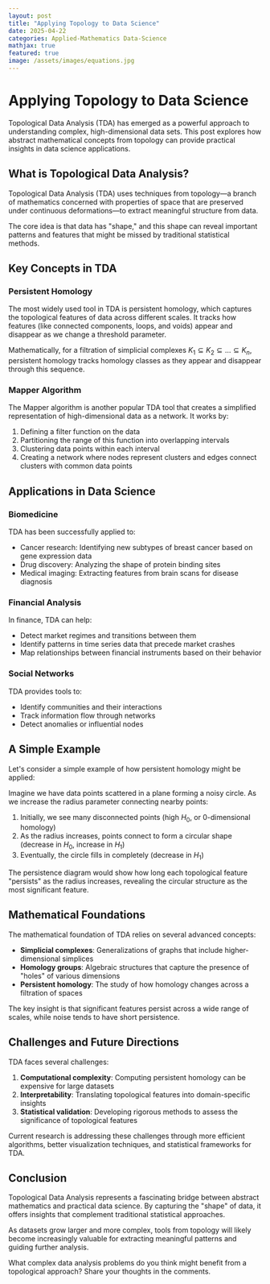 ```yaml
---
layout: post
title: "Applying Topology to Data Science"
date: 2025-04-22
categories: Applied-Mathematics Data-Science
mathjax: true
featured: true
image: /assets/images/equations.jpg
---
```


# Applying Topology to Data Science

Topological Data Analysis (TDA) has emerged as a powerful approach to understanding complex, high-dimensional data sets. This post explores how abstract mathematical concepts from topology can provide practical insights in data science applications.

## What is Topological Data Analysis?

Topological Data Analysis (TDA) uses techniques from topology—a branch of mathematics concerned with properties of space that are preserved under continuous deformations—to extract meaningful structure from data.

The core idea is that data has "shape," and this shape can reveal important patterns and features that might be missed by traditional statistical methods.

## Key Concepts in TDA

### Persistent Homology

The most widely used tool in TDA is persistent homology, which captures the topological features of data across different scales. It tracks how features (like connected components, loops, and voids) appear and disappear as we change a threshold parameter.

Mathematically, for a filtration of simplicial complexes $K_1 \subseteq K_2 \subseteq \ldots \subseteq K_n$, persistent homology tracks homology classes as they appear and disappear through this sequence.

### Mapper Algorithm

The Mapper algorithm is another popular TDA tool that creates a simplified representation of high-dimensional data as a network. It works by:

1. Defining a filter function on the data
2. Partitioning the range of this function into overlapping intervals
3. Clustering data points within each interval
4. Creating a network where nodes represent clusters and edges connect clusters with common data points

## Applications in Data Science

### Biomedicine

TDA has been successfully applied to:

- Cancer research: Identifying new subtypes of breast cancer based on gene expression data
- Drug discovery: Analyzing the shape of protein binding sites
- Medical imaging: Extracting features from brain scans for disease diagnosis

### Financial Analysis

In finance, TDA can help:

- Detect market regimes and transitions between them
- Identify patterns in time series data that precede market crashes
- Map relationships between financial instruments based on their behavior

### Social Networks

TDA provides tools to:

- Identify communities and their interactions
- Track information flow through networks
- Detect anomalies or influential nodes

## A Simple Example

Let's consider a simple example of how persistent homology might be applied:

Imagine we have data points scattered in a plane forming a noisy circle. As we increase the radius parameter connecting nearby points:

1. Initially, we see many disconnected points (high $H_0$, or 0-dimensional homology)
2. As the radius increases, points connect to form a circular shape (decrease in $H_0$, increase in $H_1$)
3. Eventually, the circle fills in completely (decrease in $H_1$)

The persistence diagram would show how long each topological feature "persists" as the radius increases, revealing the circular structure as the most significant feature.

## Mathematical Foundations

The mathematical foundation of TDA relies on several advanced concepts:

- **Simplicial complexes**: Generalizations of graphs that include higher-dimensional simplices
- **Homology groups**: Algebraic structures that capture the presence of "holes" of various dimensions
- **Persistent homology**: The study of how homology changes across a filtration of spaces

The key insight is that significant features persist across a wide range of scales, while noise tends to have short persistence.

## Challenges and Future Directions

TDA faces several challenges:

1. **Computational complexity**: Computing persistent homology can be expensive for large datasets
2. **Interpretability**: Translating topological features into domain-specific insights
3. **Statistical validation**: Developing rigorous methods to assess the significance of topological features

Current research is addressing these challenges through more efficient algorithms, better visualization techniques, and statistical frameworks for TDA.

## Conclusion

Topological Data Analysis represents a fascinating bridge between abstract mathematics and practical data science. By capturing the "shape" of data, it offers insights that complement traditional statistical approaches.

As datasets grow larger and more complex, tools from topology will likely become increasingly valuable for extracting meaningful patterns and guiding further analysis.

What complex data analysis problems do you think might benefit from a topological approach? Share your thoughts in the comments.
